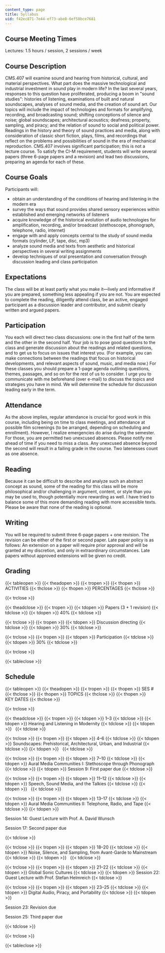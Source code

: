 ```yaml
---
content_type: page
title: Syllabus
uid: f42ec871-7e44-ef73-abe8-6ef58bce7681
---
```


Course Meeting Times
--------------------

Lectures: 1.5 hours / session, 2 sessions / week

Course Description
------------------

CMS.407 will examine sound and hearing from historical, cultural, and material perspectives. What part does the massive technological and industrial investment in sound play in modern life? In the last several years, responses to this question have proliferated, producing a boom in "sound studies": histories of listening, examinations of built and natural soundscapes, analyses of sound media, and the creation of sound art. Our topics will include the impact of technologies and formats for amplifying, recording, and broadcasting sound; shifting conceptions of silence and noise; global soundscapes; architectural acoustics; deafness; property, sampling, and piracy; and the relation of sound to social and political power. Readings in the history and theory of sound practices and media, along with consideration of classic short fiction, plays, films, and recordings that reflect on the problems and possibilities of sound in the era of mechanical reproduction. CMS.407 involves significant participation; this is not a lecture course. To satisfy the CI-M requirement, students will write several papers (three 6-page papers and a revision) and lead two discussions, preparing an agenda for each of these.

Course Goals
------------

Participants will:

*   obtain an understanding of the conditions of hearing and listening in the modern era
*   survey the ways that sound provides shared sensory experiences within established and emerging networks of listeners
*   acquire knowledge of the historical evolution of audio technologies for amplification, recording, and/or broadcast (stethoscope, phonograph, telephone, radio, internet)
*   engage with and apply concepts central to the study of sound media formats (cylinder, LP, tape, disc, mp3)
*   analyze sound media and texts from aesthetic and historical perspectives in several writing assignments
*   develop techniques of oral presentation and conversation through discussion leading and class participation

Expectations
------------

The class will be at least partly what you make it—lively and informative if you are prepared, something less appealing if you are not. You are expected to complete the reading, diligently attend class, be an active, engaged participant as a discussion leader and contributor, and submit clearly written and argued papers.

Participation
-------------

You each will direct two class discussions: one in the first half of the term and the other in the second half. Your job is to pose good questions to the class and generate discussion about the readings and related questions, and to get us to focus on issues that interest you. (For example, you can make connections between the readings that focus on historical developments, and relevant aspects of sound, music, and media now.) For these classes you should prepare a 1-page agenda outlining questions, themes, passages, and so on for the rest of us to consider. I urge you to communicate with me beforehand (over e-mail) to discuss the topics and strategies you have in mind. We will determine the schedule for discussion leading early in the term.

Attendance
----------

As the above implies, regular attendance is crucial for good work in this course, including being on time to class meetings, and attendance at possible film screenings (to be arranged, depending on scheduling and enrollment). However, I realize emergencies do arise during the semester. For those, you are permitted two unexcused absences. Please notify me ahead of time if you need to miss a class. Any unexcused absence beyond the second will result in a failing grade in the course. Two latenesses count as one absence.

Reading
-------

Because it can be difficult to describe and analyze such an abstract concept as sound, some of the reading for this class will be more philosophical and/or challenging in argument, content, or style than you may be used to, though potentially more rewarding as well. I have tried to balance some of this more demanding reading with more accessible texts. Please be aware that none of the reading is optional.

Writing
-------

You will be required to submit three 6-page papers + one revision. The revision can be either of the first or second paper. Late paper policy is as follows: An extension on a paper will require prior approval and will be granted at my discretion, and only in extraordinary circumstances. Late papers without approved extensions will be given no credit.

Grading
-------

{{< tableopen >}}
{{< theadopen >}}
{{< tropen >}}
{{< thopen >}}
ACTIVITIES
{{< thclose >}}
{{< thopen >}}
PERCENTAGES
{{< thclose >}}

{{< trclose >}}

{{< theadclose >}}
{{< tropen >}}
{{< tdopen >}}
Papers (3 + 1 revision)
{{< tdclose >}}
{{< tdopen >}}
40%
{{< tdclose >}}

{{< trclose >}}
{{< tropen >}}
{{< tdopen >}}
Discussion directing
{{< tdclose >}}
{{< tdopen >}}
30%
{{< tdclose >}}

{{< trclose >}}
{{< tropen >}}
{{< tdopen >}}
Participation
{{< tdclose >}}
{{< tdopen >}}
30%
{{< tdclose >}}

{{< trclose >}}

{{< tableclose >}}

Schedule
--------

{{< tableopen >}}
{{< theadopen >}}
{{< tropen >}}
{{< thopen >}}
SES #
{{< thclose >}}
{{< thopen >}}
TOPICS
{{< thclose >}}
{{< thopen >}}
KEY DATES
{{< thclose >}}

{{< trclose >}}

{{< theadclose >}}
{{< tropen >}}
{{< tdopen >}}
1–3
{{< tdclose >}}
{{< tdopen >}}
Hearing and Listening in Modernity
{{< tdclose >}}
{{< tdopen >}}
 
{{< tdclose >}}

{{< trclose >}}
{{< tropen >}}
{{< tdopen >}}
4–6
{{< tdclose >}}
{{< tdopen >}}
Soundscapes: Prehistorical, Architectural, Urban, and Industrial
{{< tdclose >}}
{{< tdopen >}}
 
{{< tdclose >}}

{{< trclose >}}
{{< tropen >}}
{{< tdopen >}}
7–10
{{< tdclose >}}
{{< tdopen >}}
Aural Media Communities I: Stethoscope through Phonograph
{{< tdclose >}}
{{< tdopen >}}
Session 9: First paper due
{{< tdclose >}}

{{< trclose >}}
{{< tropen >}}
{{< tdopen >}}
11–12
{{< tdclose >}}
{{< tdopen >}}
Speech, Sound Media, and the Talkies
{{< tdclose >}}
{{< tdopen >}}
 
{{< tdclose >}}

{{< trclose >}}
{{< tropen >}}
{{< tdopen >}}
13–17
{{< tdclose >}}
{{< tdopen >}}
Aural Media Communities II: Telephone, Radio, and Tape
{{< tdclose >}}
{{< tdopen >}}


Session 14: Guest Lecture with Prof. A. David Wunsch

Session 17: Second paper due


{{< tdclose >}}

{{< trclose >}}
{{< tropen >}}
{{< tdopen >}}
18–20
{{< tdclose >}}
{{< tdopen >}}
Noise, Silence, and Sampling, from Avant-Garde to Mainstream
{{< tdclose >}}
{{< tdopen >}}
 
{{< tdclose >}}

{{< trclose >}}
{{< tropen >}}
{{< tdopen >}}
21–22
{{< tdclose >}}
{{< tdopen >}}
Global Sonic Cultures
{{< tdclose >}}
{{< tdopen >}}
Session 22: Guest Lecture with Prof. Stefan Helmreich
{{< tdclose >}}

{{< trclose >}}
{{< tropen >}}
{{< tdopen >}}
23–25
{{< tdclose >}}
{{< tdopen >}}
Digital Audio, Piracy, and Portability
{{< tdclose >}}
{{< tdopen >}}


Session 23: Revision due

Session 25: Third paper due


{{< tdclose >}}

{{< trclose >}}

{{< tableclose >}}